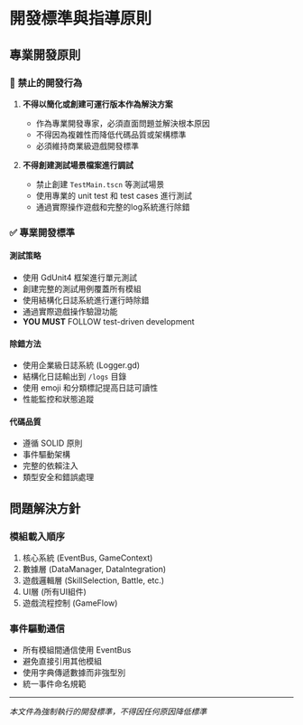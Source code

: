 # 開發標準與指導原則

## 專業開發原則

### 🚫 **禁止的開發行為**
1. **不得以簡化或創建可運行版本作為解決方案**
   - 作為專業開發專家，必須直面問題並解決根本原因
   - 不得因為複雜性而降低代碼品質或架構標準
   - 必須維持商業級遊戲開發標準

2. **不得創建測試場景檔案進行調試**
   - 禁止創建 `TestMain.tscn` 等測試場景
   - 使用專業的 unit test 和 test cases 進行測試
   - 通過實際操作遊戲和完整的log系統進行除錯

### ✅ **專業開發標準**

#### **測試策略**
- 使用 GdUnit4 框架進行單元測試
- 創建完整的測試用例覆蓋所有模組
- 使用結構化日誌系統進行運行時除錯
- 通過實際遊戲操作驗證功能
- **YOU MUST** FOLLOW test-driven development

#### **除錯方法**
- 使用企業級日誌系統 (Logger.gd)
- 結構化日誌輸出到 `/logs` 目錄
- 使用 emoji 和分類標記提高日誌可讀性
- 性能監控和狀態追蹤

#### **代碼品質**
- 遵循 SOLID 原則
- 事件驅動架構
- 完整的依賴注入
- 類型安全和錯誤處理

## 問題解決方針

### **模組載入順序**
1. 核心系統 (EventBus, GameContext)
2. 數據層 (DataManager, DataIntegration)
3. 遊戲邏輯層 (SkillSelection, Battle, etc.)
4. UI層 (所有UI組件)
5. 遊戲流程控制 (GameFlow)

### **事件驅動通信**
- 所有模組間通信使用 EventBus
- 避免直接引用其他模組
- 使用字典傳遞數據而非強型別
- 統一事件命名規範

---
*本文件為強制執行的開發標準，不得因任何原因降低標準*